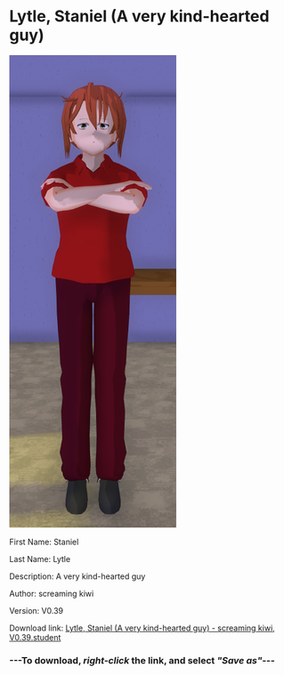 # Lytle, Staniel (A very kind-hearted guy)

<img src = "https://raw.githubusercontent.com/Arbiter1223/Daigaku-Gurashi-Custom-Students/master/Students/Files/Lytle%2C%20Staniel%20(A%20very%20kind-hearted%20guy).png">

First Name: Staniel

Last Name: Lytle

Description: A very kind-hearted guy

Author: screaming kiwi

Version: V0.39

Download link: <a href="https://raw.githubusercontent.com/Arbiter1223/Daigaku-Gurashi-Custom-Students/master/Students/Files/Lytle%2C%20Staniel%20(A%20very%20kind-hearted%20guy)%20-%20screaming%20kiwi%2C%20V0.39.student">Lytle, Staniel (A very kind-hearted guy) - screaming kiwi, V0.39.student</a>

### ---**To download, _right-click_ the link, and select _"Save as"_**---

